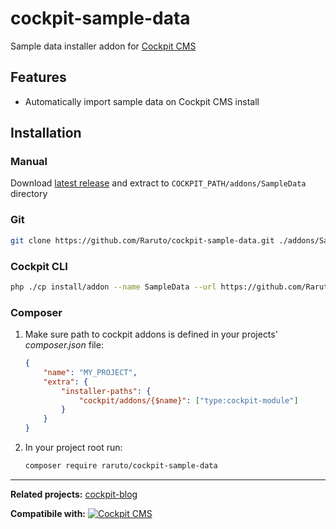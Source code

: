 # cockpit-sample-data

Sample data installer addon for [Cockpit CMS](http://getcockpit.com/)

## Features

- Automatically import sample data on Cockpit CMS install

## Installation

### Manual

Download [latest release](https://github.com/Raruto/cockpit-sample-data) and extract to `COCKPIT_PATH/addons/SampleData` directory

### Git

```sh
git clone https://github.com/Raruto/cockpit-sample-data.git ./addons/SampleData
```

### Cockpit CLI

```sh
php ./cp install/addon --name SampleData --url https://github.com/Raruto/cockpit-sample-data.git
```

### Composer

1. Make sure path to cockpit addons is defined in your projects' _composer.json_ file:

   ```json
   {
       "name": "MY_PROJECT",
       "extra": {
           "installer-paths": {
               "cockpit/addons/{$name}": ["type:cockpit-module"]
           }
       }
   }
   ```

2. In your project root run:

   ```sh
   composer require raruto/cockpit-sample-data
   ```

---

**Related projects:** [cockpit-blog](https://github.com/raruto/cockpit-blog)

**Compatibile with:** [![Cockpit CMS](https://img.shields.io/badge/cockpit-0.11.2-1EB300.svg?style=flat)](https://github.com/agentejo/cockpit)
